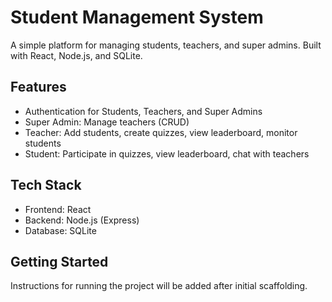 # Student Management System

A simple platform for managing students, teachers, and super admins. Built with React, Node.js, and SQLite.

## Features
- Authentication for Students, Teachers, and Super Admins
- Super Admin: Manage teachers (CRUD)
- Teacher: Add students, create quizzes, view leaderboard, monitor students
- Student: Participate in quizzes, view leaderboard, chat with teachers

## Tech Stack
- Frontend: React
- Backend: Node.js (Express)
- Database: SQLite

## Getting Started
Instructions for running the project will be added after initial scaffolding.
